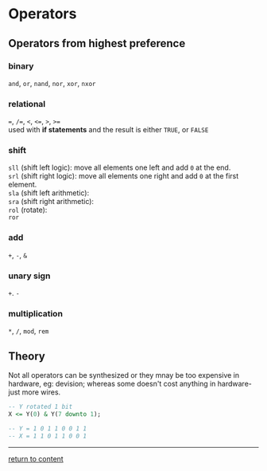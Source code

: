 # Operators

## Operators from highest preference
### binary
`and`, `or`, `nand`, `nor`, `xor`, `nxor`  

### relational
`=`, `/=`, `<`, `<=`, `>`, `>=`  
used with **if statements** and the result is either `TRUE`, or `FALSE`  

### shift
`sll` (shift left logic): move all elements one left and add `0` at the end. <br>
`srl` (shift right logic): move all elements one right and add `0` at the first element. <br>
`sla` (shift left arithmetic): <br>
`sra` (shift right arithmetic): <br>
`rol` (rotate):<br>
`ror` 

### add
`+`, `-`, `&`

### unary sign
`+`. `-`

### multiplication
`*`, `/`, `mod`, `rem`  


## Theory
Not all operators can be synthesized or they mnay be too expensive in hardware, eg: devision; whereas some doesn't cost anything in hardware- just more wires.
```vhdl
-- Y rotated 1 bit
X <= Y(0) & Y(7 downto 1);

-- Y = 1 0 1 1 0 0 1 1
-- X = 1 1 0 1 1 0 0 1
```

-----------------------
[return to content](https://github.com/Notes-MD/VHDL#vhdl-cheatsheet)
